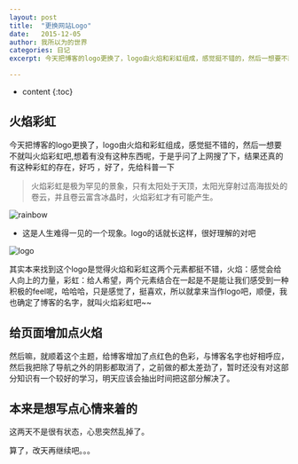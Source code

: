 ```yaml
---
layout: post
title:  "更换网站Logo"
date:   2015-12-05
author: 我所以为的世界
categories: 日记
excerpt: 今天把博客的logo更换了，logo由火焰和彩虹组成，感觉挺不错的，然后一想要不就叫火焰彩虹吧,想着有没有这种东西呢，于是乎问了上网搜了下，结果还真的有这种彩虹的存在，好巧 .....最近没有技术性教程，有点扯多了哈哈

---
```

* content
{:toc}

## 火焰彩虹
今天把博客的logo更换了，logo由火焰和彩虹组成，感觉挺不错的，然后一想要不就叫火焰彩虹吧,想着有没有这种东西呢，于是乎问了上网搜了下，结果还真的有这种彩虹的存在，好巧 ，好了，先给科普一下 

> 火焰彩虹是极为罕见的景象，只有太阳处于天顶，太阳光穿射过高海拔处的卷云，并且卷云富含冰晶时，火焰彩虹才有可能产生。

![rainbow](http://7xonct.com1.z0.glb.clouddn.com/blog/rainbow.jpg)


* 这是人生难得一见的一个现象。logo的话就长这样，很好理解的对吧


![logo](http://7xonct.com1.z0.glb.clouddn.com/logo/blog_logo.png)


其实本来找到这个logo是觉得火焰和彩虹这两个元素都挺不错，火焰：感觉会给人向上的力量，彩虹：给人希望，两个元素结合在一起是不是能让我们感受到一种积极的feel呢，哈哈哈，只是感觉了，挺喜欢，所以就拿来当作logo吧，顺便，我也确定了博客的名字，就叫火焰彩虹吧~~




## 给页面增加点火焰

然后嘛，就顺着这个主题，给博客增加了点红色的色彩，与博客名字也好相呼应，然后我把除了导航之外的阴影都取消了，之前做的都太差劲了，暂时还没有对这部分知识有一个较好的学习，明天应该会抽出时间把这部分解决了。




## 本来是想写点心情来着的

这两天不是很有状态，心思突然乱掉了。


算了，改天再继续吧。。。



